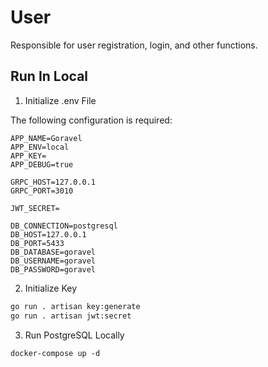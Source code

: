 # User

Responsible for user registration, login, and other functions.

## Run In Local

1. Initialize .env File

The following configuration is required:

```
APP_NAME=Goravel
APP_ENV=local
APP_KEY=
APP_DEBUG=true

GRPC_HOST=127.0.0.1
GRPC_PORT=3010

JWT_SECRET=

DB_CONNECTION=postgresql
DB_HOST=127.0.0.1
DB_PORT=5433
DB_DATABASE=goravel
DB_USERNAME=goravel
DB_PASSWORD=goravel
```

2. Initialize Key

```bash
go run . artisan key:generate
go run . artisan jwt:secret
```

3. Run PostgreSQL Locally

```
docker-compose up -d
```